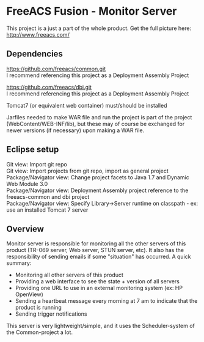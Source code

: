 FreeACS Fusion - Monitor Server
===============================
This project is a just a part of the whole product. Get the full picture here: 
http://www.freeacs.com/

Dependencies
------------
https://github.com/freeacs/common.git  
I recommend referencing this project as a Deployment Assembly Project

https://github.com/freeacs/dbi.git  
I recommend referencing this project as a Deployment Assembly Project

Tomcat7 (or equivalent web container) must/should be installed

Jarfiles needed to make WAR file and run the project is part of the project
(WebContent/WEB-INF/lib), but these may of course be exchanged for newer 
versions (if necessary) upon making a WAR file. 


Eclipse setup
-------------
Git view: Import git repo  
Git view: Import projects from git repo, import as general project    
Package/Navigator view: Change project facets to Java 1.7 and Dynamic Web Module 3.0    
Package/Navigator view: Deployment Assembly project reference to the freeacs-common and dbi project    
Package/Navigator view: Specify Library->Server runtime on classpath - ex: use an installed Tomcat 7 server  


Overview
--------
Monitor server is responsible for monitoring all the other servers of this 
product (TR-069 server, Web server, STUN server, etc). It also has the 
responsibility of sending emails if some "situation" has occurred. A quick
summary:

* Monitoring all other servers of this product
* Providing a web interface to see the state + version of all servers
* Providing one URL to use in an external monitoring system (ex: HP OpenView)
* Sending a heartbeat message every morning at 7 am to indicate that the product is running
* Sending trigger notifications

This server is very lightweight/simple, and it uses the Scheduler-system of
the Common-project a lot. 
